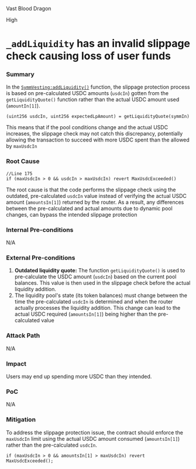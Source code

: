 Vast Blood Dragon

High

# `_addLiquidity` has an invalid slippage check causing loss of user funds

### Summary

In the [`SymmVesting:addLiquidity()`](https://github.com/sherlock-audit/2025-03-symm-io-stacking/blob/main/token/contracts/vesting/SymmVesting.sol#L171-L213) function, the slippage protection process is based on pre-calculated USDC amounts (`usdcIn`) gotten from the `getLiquidityQuote()` function rather than the actual USDC amount used (`amountIn[1]`).

```solidity
(uint256 usdcIn, uint256 expectedLpAmount) = getLiquidityQuote(symmIn)
```

This means that if the pool conditions change and the actual USDC increases, the slippage check may not catch this discrepancy, potentially allowing the transaction to succeed with more USDC spent than the allowed by `maxUsdcIn`



### Root Cause

```solidity
//Line 175
if (maxUsdcIn > 0 && usdcIn > maxUsdcIn) revert MaxUsdcExceeded()
```

The root cause is that the code performs the slippage check using the outdated, pre-calculated `usdcIn` value instead of verifying the actual USDC amount (`amountsIn[1]`) returned by the router. As a result, any differences between the pre-calculated and actual amounts due to dynamic pool changes, can bypass the intended slippage protection

### Internal Pre-conditions

N/A

### External Pre-conditions

1. **Outdated liquidity quote:** The function `getLiquidityQuote()` is used to pre-calculate the USDC amount (`usdcIn`) based on the current pool balances. This value is then used in the slippage check before the actual liquidity addition.
2. The liquidity pool's state (its token balances) must change between the time the pre-calculated `usdcIn` is determined and when the router actually processes the liquidity addition. This change can lead to the actual USDC required (`amountsIn[1]`) being higher than the pre-calculated value

### Attack Path

N/A

### Impact

Users may end up spending more USDC than they intended.

### PoC

N/A

### Mitigation

To address the slippage protection issue, the contract should enforce the `maxUsdcIn` limit using the actual USDC amount consumed (`amountsIn[1]`) rather than the pre-calculated `usdcIn`. 

```solidity
if (maxUsdcIn > 0 && amountsIn[1] > maxUsdcIn) revert MaxUsdcExceeded();
```

